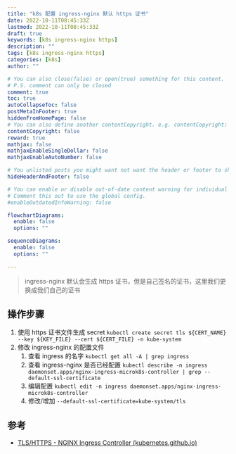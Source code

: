```yaml
---
title: "k8s 配置 ingress-nginx 默认 https 证书"
date: 2022-10-11T08:45:33Z
lastmod: 2022-10-11T08:45:33Z
draft: true
keywords: [k8s ingress-nginx https]
description: ""
tags: [k8s ingress-nginx https]
categories: [k8s]
author: ""

# You can also close(false) or open(true) something for this content.
# P.S. comment can only be closed
comment: true
toc: true
autoCollapseToc: false
postMetaInFooter: true
hiddenFromHomePage: false
# You can also define another contentCopyright. e.g. contentCopyright: "This is another copyright."
contentCopyright: false
reward: true
mathjax: false
mathjaxEnableSingleDollar: false
mathjaxEnableAutoNumber: false

# You unlisted posts you might want not want the header or footer to show
hideHeaderAndFooter: false

# You can enable or disable out-of-date content warning for individual post.
# Comment this out to use the global config.
#enableOutdatedInfoWarning: false

flowchartDiagrams:
  enable: false
  options: ""

sequenceDiagrams: 
  enable: false
  options: ""

---
```


> ingress-nginx 默认会生成 https 证书，但是自己签名的证书，这里我们更换成我们自己的证书

## 操作步骤

1. 使用 https 证书文件生成 secret `kubectl create secret tls ${CERT_NAME} --key ${KEY_FILE} --cert ${CERT_FILE} -n kube-system`
2. 修改 ingress-nginx 的配置文件
    1. 查看 ingress 的名字 `kubectl get all -A | grep ingress`
    2. 查看 ingress-nginx 是否已经配置 `kubectl describe -n ingress daemonset.apps/nginx-ingress-microk8s-controller | grep --default-ssl-certificate`
    3. 编辑配置 `kubectl edit -n ingress daemonset.apps/nginx-ingress-microk8s-controller`
    4. 修改/增加 `--default-ssl-certificate=kube-system/tls`

## 参考

- [TLS/HTTPS - NGINX Ingress Controller (kubernetes.github.io)](https://kubernetes.github.io/ingress-nginx/user-guide/tls/#default-ssl-certificate)
<!--more-->
